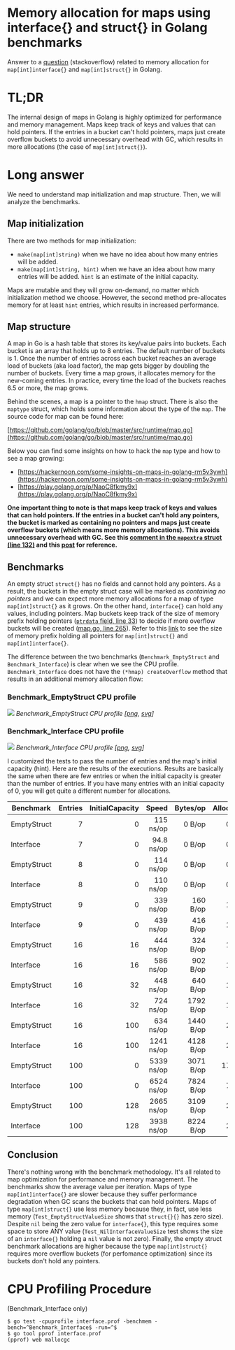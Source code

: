 # Memory allocation for maps using interface{} and struct{} in Golang benchmarks

Answer to a [question](https://stackoverflow.com/questions/65258003/memory-allocation-of-mapintinterface-vs-mapintstruct) (stackoverflow) related to memory allocation for `map[int]interface{}` and `map[int]struct{}` in Golang.

# TL;DR

The internal design of maps in Golang is highly optimized for performance and memory management. Maps keep track of keys and values that can hold pointers. If the entries in a bucket can't hold pointers, maps just create overflow buckets to avoid unnecessary overhead with GC, which results in more allocations (the case of `map[int]struct{}`).

# Long answer

We need to understand map initialization and map structure. Then, we will analyze the benchmarks.

## Map initialization

There are two methods for map initialization:

- `make(map[int]string)` when we have no idea about how many entries will be added.
- `make(map[int]string, hint)` when we have an idea about how many entries will be added. `hint` is an estimate of the initial capacity.

Maps are mutable and they will grow on-demand, no matter which initialization method we choose. However, the second method pre-allocates memory for at least `hint` entries, which results in increased performance.

## Map structure

A map in Go is a hash table that stores its key/value pairs into buckets. Each bucket is an array that holds up to 8 entries. The default number of buckets is 1. Once the number of entries across each bucket reaches an average load of buckets (aka load factor), the map gets bigger by doubling the number of buckets. Every time a map grows, it allocates memory for the new-coming entries. In practice, every time the load of the buckets reaches 6.5 or more, the map grows.

Behind the scenes, a map is a pointer to the `hmap` struct. There is also the `maptype` struct, which holds some information about the type of the `map`. The source code for map can be found here:

[https://github.com/golang/go/blob/master/src/runtime/map.go](https://github.com/golang/go/blob/master/src/runtime/map.go)

Below you can find some insights on how to hack the `map` type and how to see a map growing:
- [https://hackernoon.com/some-insights-on-maps-in-golang-rm5v3ywh](https://hackernoon.com/some-insights-on-maps-in-golang-rm5v3ywh)
- [https://play.golang.org/p/NaoC8fkmy9x](https://play.golang.org/p/NaoC8fkmy9x)

**One important thing to note is that maps keep track of keys and values that can hold pointers. If the entries in a bucket can't hold any pointers, the bucket is marked as containing no pointers and maps just create overflow buckets (which means more memory allocations). This avoids unnecessary overhead with GC. See this [comment in the `mapextra` struct (line 132)](https://github.com/golang/go/blob/682a1d2176b02337460aeede0ff9e49429525195/src/runtime/map.go#L132) and this [post](https://www.komu.engineer/blogs/go-gc-maps) for reference.**

## Benchmarks

An empty struct `struct{}` has no fields and cannot hold any pointers. As a result, the buckets in the empty struct case will be marked as *containing no pointers* and we can expect more memory allocations for a map of type `map[int]struct{}` as it grows. On the other hand, `interface{}` can hold any values, including pointers. Map buckets keep track of the size of memory prefix holding pointers ([`ptrdata` field, line 33](https://github.com/golang/go/blob/cd99385ff4a4b7534c71bb92420da6f462c5598e/src/runtime/type.go#L33)) to decide if more overflow buckets will be created ([map.go, line 265](https://github.com/golang/go/blob/b634f5d97a6e65f19057c00ed2095a1a872c7fa8/src/runtime/map.go#L265)). Refer to this [link](https://play.golang.org/p/_-QKWu1GBnr) to see the size of memory prefix holding all pointers for `map[int]struct{}` and `map[int]interface{}`.

The difference between the two benchmarks (`Benchmark_EmptyStruct` and `Benchmark_Interface`) is clear when we see the CPU profile. `Benchmark_Interface` does not have the `(*hmap) createOverflow` method that results in an additional memory allocation flow:

### Benchmark_EmptyStruct CPU profile

![](https://raw.githubusercontent.com/ricardoerikson/benchmark-golang-maps/main/map_empty_struct_cpu_profile.png)
*Benchmark_EmptyStruct CPU profile [[png](https://raw.githubusercontent.com/ricardoerikson/benchmark-golang-maps/main/map_empty_struct_cpu_profile.png), [svg](https://raw.githubusercontent.com/ricardoerikson/benchmark-golang-maps/main/map_empty_struct_cpu_profile.svg)]*

### Benchmark_Interface CPU profile

![](https://raw.githubusercontent.com/ricardoerikson/benchmark-golang-maps/main/map_interface_cpu_profile.png)
*Benchmark_Interface CPU profile [[png](https://raw.githubusercontent.com/ricardoerikson/benchmark-golang-maps/main/map_interface_cpu_profile.png), [svg](https://raw.githubusercontent.com/ricardoerikson/benchmark-golang-maps/main/map_interface_cpu_profile.svg)]*

I customized the tests to pass the number of entries and the map's initial capacity (hint). Here are the results of the executions. Results are basically the same when there are few entries or when the initial capacity is greater than the number of entries. If you have many entries with an initial capacity of 0, you will get quite a different number for allocations.

| Benchmark   | Entries | InitialCapacity |      Speed |  Bytes/op | Allocations/op |
| ----------- | ------: | --------------: | ---------: | --------: | -------------: |
| EmptyStruct |       7 |               0 |  115 ns/op |    0 B/op |    0 allocs/op |
| Interface   |       7 |               0 | 94.8 ns/op |    0 B/op |    0 allocs/op |
| EmptyStruct |       8 |               0 |  114 ns/op |    0 B/op |    0 allocs/op |
| Interface   |       8 |               0 |  110 ns/op |    0 B/op |    0 allocs/op |
| EmptyStruct |       9 |               0 |  339 ns/op |  160 B/op |    1 allocs/op |
| Interface   |       9 |               0 |  439 ns/op |  416 B/op |    1 allocs/op |
| EmptyStruct |      16 |              16 |  444 ns/op |  324 B/op |    1 allocs/op |
| Interface   |      16 |              16 |  586 ns/op |  902 B/op |    1 allocs/op |
| EmptyStruct |      16 |              32 |  448 ns/op |  640 B/op |    1 allocs/op |
| Interface   |      16 |              32 |  724 ns/op | 1792 B/op |    1 allocs/op |
| EmptyStruct |      16 |             100 |  634 ns/op | 1440 B/op |    2 allocs/op |
| Interface   |      16 |             100 | 1241 ns/op | 4128 B/op |    2 allocs/op |
| EmptyStruct |     100 |               0 | 5339 ns/op | 3071 B/op |   17 allocs/op |
| Interface   |     100 |               0 | 6524 ns/op | 7824 B/op |    7 allocs/op |
| EmptyStruct |     100 |             128 | 2665 ns/op | 3109 B/op |    2 allocs/op |
| Interface   |     100 |             128 | 3938 ns/op | 8224 B/op |    2 allocs/op |

## Conclusion

There's nothing wrong with the benchmark methodology. It's all related to map optimization for performance and memory management. The benchmarks show the average value per iteration. Maps of type `map[int]interface{}` are slower because they suffer performance degradation when GC scans the buckets that can hold pointers. Maps of type `map[int]struct{}` use less memory because they, in fact, use less memory (`Test_EmptyStructValueSize` shows that `struct{}{}` has zero size). Despite `nil` being the zero value for `interface{}`, this type requires some space to store ANY value (`Test_NilInterfaceValueSize` test shows the size of an `interface{}` holding a `nil` value is not zero). Finally, the empty struct benchmark allocations are higher because the type `map[int]struct{}` requires more overflow buckets (for perfomance optimization) since its buckets don't hold any pointers.

# CPU Profiling Procedure

(Benchmark_Interface only)

```
$ go test -cpuprofile interface.prof -benchmem -bench=^Benchmark_Interface$ -run=^$
$ go tool pprof interface.prof
(pprof) web mallocgc
```
